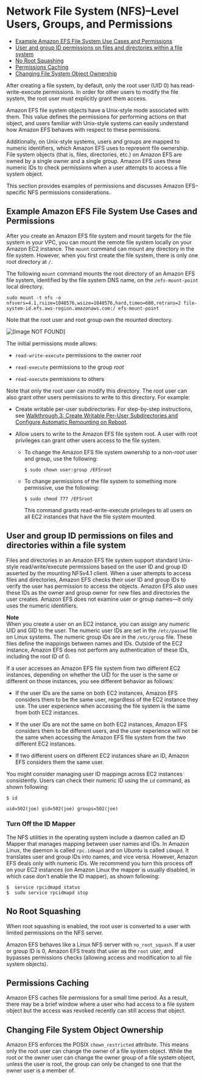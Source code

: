 # Network File System \(NFS\)–Level Users, Groups, and Permissions<a name="accessing-fs-nfs-permissions"></a>


+ [Example Amazon EFS File System Use Cases and Permissions](#accessing-fs-nfs-permissions-ex-scenarios)
+ [User and group ID permissions on files and directories within a file system](#accessing-fs-nfs-permissions-uid-gid)
+ [No Root Squashing](#accessing-fs-nfs-permissions-root-user)
+ [Permissions Caching](#accessing-fs-nfs-permissions-caching)
+ [Changing File System Object Ownership](#accessing-fs-nfs-permissions-chown-restricted)

After creating a file system, by default, only the root user \(UID 0\) has read\-write\-execute permissions\. In order for other users to modify the file system, the root user must explicitly grant them access\.

Amazon EFS file system objects have a Unix\-style mode associated with them\. This value defines the permissions for performing actions on that object, and users familiar with Unix\-style systems can easily understand how Amazon EFS behaves with respect to these permissions\.

Additionally, on Unix\-style systems, users and groups are mapped to numeric identifiers, which Amazon EFS uses to represent file ownership\. File system objects \(that is, files, directories, etc\.\) on Amazon EFS are owned by a single owner and a single group\. Amazon EFS uses these numeric IDs to check permissions when a user attempts to access a file system object\. 

This section provides examples of permissions and discusses Amazon EFS–specific NFS permissions considerations\. 

## Example Amazon EFS File System Use Cases and Permissions<a name="accessing-fs-nfs-permissions-ex-scenarios"></a>

After you create an Amazon EFS file system and mount targets for the file system in your VPC, you can mount the remote file system locally on your Amazon EC2 instance\. The `mount` command can mount any directory in the file system\. However, when you first create the file system, there is only one root directory at `/`\. 

The following `mount` command mounts the root directory of an Amazon EFS file system, identified by the file system DNS name, on the `/efs-mount-point` local directory\.

```
sudo mount -t nfs -o nfsvers=4.1,rsize=1048576,wsize=1048576,hard,timeo=600,retrans=2 file-system-id.efs.aws-region.amazonaws.com:/ efs-mount-point
```

 Note that the root user and root group own the mounted directory\.

![\[Image NOT FOUND\]](http://docs.aws.amazon.com/efs/latest/ug/images/nfs-perm-10.png)

The initial permissions mode allows: 

+ `read-write-execute` permissions to the owner *root*

+ `read-execute` permissions to the group *root* 

+ `read-execute` permissions to others

Note that only the root user can modify this directory\. The root user can also grant other users permissions to write to this directory\. For example:

+ Create writable per\-user subdirectories\. For step\-by\-step instructions, see [Walkthrough 3: Create Writable Per\-User Subdirectories and Configure Automatic Remounting on Reboot](accessing-fs-nfs-permissions-per-user-subdirs.md)\.

+ Allow users to write to the Amazon EFS file system root\. A user with root privileges can grant other users access to the file system\. 

  + To change the Amazon EFS file system ownership to a non\-*root* user and group, use the following:

    ```
    $ sudo chown user:group /EFSroot
    ```

  + To change permissions of the file system to something more permissive, use the following:

    ```
    $ sudo chmod 777 /EFSroot
    ```

    This command grants read\-write\-execute privileges to all users on all EC2 instances that have the file system mounted\.

## User and group ID permissions on files and directories within a file system<a name="accessing-fs-nfs-permissions-uid-gid"></a>

Files and directories in an Amazon EFS file system support standard Unix\-style read/write/execute permissions based on the user ID and group ID asserted by the mounting NFSv4\.1 client\. When a user attempts to access files and directories, Amazon EFS checks their user ID and group IDs to verify the user has permission to access the objects\. Amazon EFS also uses these IDs as the owner and group owner for new files and directories the user creates\. Amazon EFS does not examine user or group names—it only uses the numeric identifiers\.

**Note**  
When you create a user on an EC2 instance, you can assign any numeric UID and GID to the user\. The numeric user IDs are set in the `/etc/passwd` file on Linux systems\. The numeric group IDs are in the `/etc/group` file\. These files define the mappings between names and IDs\. Outside of the EC2 instance, Amazon EFS does not perform any authentication of these IDs, including the root ID of 0\.

If a user accesses an Amazon EFS file system from two different EC2 instances, depending on whether the UID for the user is the same or different on those instances, you see different behavior as follows:

+ If the user IDs are the same on both EC2 instances, Amazon EFS considers them to be the same user, regardless of the EC2 instance they use\. The user experience when accessing the file system is the same from both EC2 instances\.

+ If the user IDs are not the same on both EC2 instances, Amazon EFS considers them to be different users, and the user experience will not be the same when accessing the Amazon EFS file system from the two different EC2 instances\.

+ If two different users on different EC2 instances share an ID, Amazon EFS considers them the same user\. 

You might consider managing user ID mappings across EC2 instances consistently\. Users can check their numeric ID using the `id` command, as shown following:

```
$ id 

uid=502(joe) gid=502(joe) groups=502(joe)
```

### Turn Off the ID Mapper<a name="accessing-fs-nfs-permissions-id-mapper"></a>

The NFS utilities in the operating system include a daemon called an ID Mapper that manages mapping between user names and IDs\. In Amazon Linux, the daemon is called `rpc.idmapd` and on Ubuntu is called `idmapd`\. It translates user and group IDs into names, and vice versa\. However, Amazon EFS deals only with numeric IDs\. We recommend you turn this process off on your EC2 instances \(on Amazon Linux the mapper is usually disabled, in which case don't enable the ID mapper\), as shown following:

```
$  service rpcidmapd status
$  sudo service rpcidmapd stop
```

## No Root Squashing<a name="accessing-fs-nfs-permissions-root-user"></a>

When root squashing is enabled, the root user is converted to a user with limited permissions on the NFS server\.

Amazon EFS behaves like a Linux NFS server with `no_root_squash`\. If a user or group ID is 0, Amazon EFS treats that user as the `root` user, and bypasses permissions checks \(allowing access and modification to all file system objects\)\.

## Permissions Caching<a name="accessing-fs-nfs-permissions-caching"></a>

Amazon EFS caches file permissions for a small time period\. As a result, there may be a brief window where a user who had access to a file system object but the access was revoked recently can still access that object\. 

## Changing File System Object Ownership<a name="accessing-fs-nfs-permissions-chown-restricted"></a>

Amazon EFS enforces the POSIX `chown_restricted` attribute\. This means only the root user can change the owner of a file system object\. While the root or the owner user can change the owner group of a file system object, unless the user is root, the group can only be changed to one that the owner user is a member of\. 